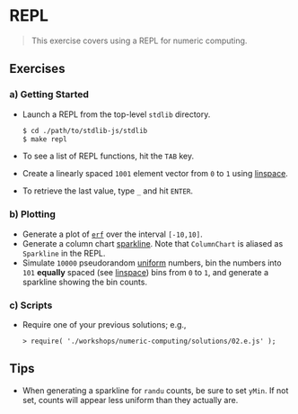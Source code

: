 # REPL

> This exercise covers using a REPL for numeric computing.


## Exercises

### a) Getting Started

* Launch a REPL from the top-level `stdlib` directory.

  ``` bash
  $ cd ./path/to/stdlib-js/stdlib
  $ make repl
  ```

* To see a list of REPL functions, hit the `TAB` key.
* Create a linearly spaced `1001` element vector from `0` to `1` using [linspace][linspace].
* To retrieve the last value, type `_` and hit `ENTER`.


### b) Plotting

* Generate a plot of [`erf`][erf] over the interval `[-10,10]`.
* Generate a column chart [sparkline][sparkline]. Note that `ColumnChart` is aliased as `Sparkline` in the REPL.
* Simulate `10000` pseudorandom [uniform][randu] numbers, bin the numbers into `101` __equally__ spaced (see [linspace][linspace]) bins from `0` to `1`, and generate a sparkline showing the bin counts.


### c) Scripts

* Require one of your previous solutions; e.g., 

  ```
  > require( './workshops/numeric-computing/solutions/02.e.js' );
  ```

## Tips

* When generating a sparkline for `randu` counts, be sure to set `yMin`. If not set, counts will appear less uniform than they actually are.


<!-- <links> -->

[linspace]: https://github.com/stdlib-js/stdlib/tree/develop/lib/node_modules/%40stdlib/math/generics/utils/linspace
[erf]: https://github.com/stdlib-js/stdlib/tree/develop/lib/node_modules/%40stdlib/math/base/special/erf
[sparkline]: https://github.com/stdlib-js/stdlib/tree/develop/lib/node_modules/%40stdlib/plot/sparklines/unicode/column
[randu]: https://github.com/stdlib-js/stdlib/tree/develop/lib/node_modules/%40stdlib/math/base/random/randu

<!-- </links> -->
